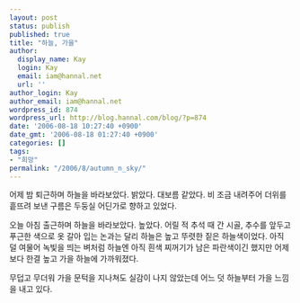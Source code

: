 ```yaml
---
layout: post
status: publish
published: true
title: "하늘, 가을"
author:
  display_name: Kay
  login: Kay
  email: iam@hannal.net
  url: ''
author_login: Kay
author_email: iam@hannal.net
wordpress_id: 874
wordpress_url: http://blog.hannal.com/blog/?p=874
date: '2006-08-18 10:27:40 +0900'
date_gmt: '2006-08-18 01:27:40 +0900'
categories: []
tags:
- "희망"
permalink: "/2006/8/autumn_n_sky/"
---
```

<p>어제 밤 퇴근하며 하늘을 바라보았다. 밝았다. 대보름 같았다. 비 조금 내려주어 더위를 흩뜨려 보낸 구름은 두둥실 어딘가로 향하고 있었다.</p>
<p>오늘 아침 출근하며 하늘을 바라보았다. 높았다. 어릴 적 추석 때 간 시골, 추수를 앞두고 푸근한 색으로 옷 갈아 입는 논과는 달리 하늘은 높고 뚜렷한 짙은 하늘색이었다. 아직 덜 여물어 녹빛을 띄는 벼처럼 하늘엔 아직 흰색 찌꺼기가 남은 파란색이긴 했지만 어제보다 한결 높고 가을 하늘에 가까워졌다.</p>
<p>무덥고 무더워 가을 문턱을 지나쳐도 실감이 나지 않았는데 어느 덧 하늘부터 가을 느낌을 내고 있다.</p>
